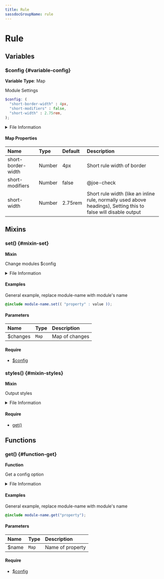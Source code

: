 ```yaml
---
title: Rule
sassdocGroupName: rule
---
```



# Rule

<div class="type-large">



</div>



## Variables




<div class="sassdoc-item-header">

###  $config {#variable-config}

  <div class="sassdoc-item-header__labels">
    <span class="tag tag--primary"><strong>Variable</strong></span> <span class="tag"><strong>Type</strong>: Map</span>
  </div>

</div>

  

Module Settings
    
    

``` scss
$config: (
  "short-border-width" : 4px,
  "short-modifiers" : false,
  "short-width" : 2.75rem,
);
```
  


<details>
  <summary>File Information</summary>
  
- **File:** _rule.scss
- **Group:** rule
- **Type:** variable
- **Lines (comments):** 11-15
- **Lines (code):** 17-21

</details>

    

#### Map Properties


|Name|Type|Default|Description|
|:--|:--|:--|:--|
|short-border-width|Number|4px|Short rule width of border|
|short-modifiers|Number|false|@joe-check|
|short-width|Number|2.75rem|Short rule width (like an inline rule, normally used above headings), Setting this to false will disable output|

    
  

## Mixins




<div class="sassdoc-item-header">

###  set() {#mixin-set}

  <div class="sassdoc-item-header__labels">
    <span class="tag tag--primary"><strong>Mixin</strong></span>
  </div>

</div>

  

Change modules $config
    
    


<details>
  <summary>File Information</summary>
  
- **File:** _rule.scss
- **Group:** rule
- **Type:** mixin
- **Lines (comments):** 23-26
- **Lines (code):** 28-30

</details>

    

#### Examples

General example, replace module-name with module's name      


``` scss
@include module-name.set(( "property" : value ));
```
  

      

#### Parameters


|Name|Type|Description|
|:--|:--|:--|
|$changes|`Map`|Map of changes|

    

#### Require

- [$config](/sass/components/accordion/#variable-config)
  


<div class="sassdoc-item-header">

###  styles() {#mixin-styles}

  <div class="sassdoc-item-header__labels">
    <span class="tag tag--primary"><strong>Mixin</strong></span>
  </div>

</div>

  

Output styles
    
    


<details>
  <summary>File Information</summary>
  
- **File:** _rule.scss
- **Group:** rule
- **Type:** mixin
- **Lines (comments):** 41-41
- **Lines (code):** 43-94

</details>

    

#### Require

- [get()](/sass/components/accordion/#function-get)
  
  

## Functions




<div class="sassdoc-item-header">

###  get() {#function-get}

  <div class="sassdoc-item-header__labels">
    <span class="tag tag--primary"><strong>Function</strong></span>
  </div>

</div>

  

Get a config option
    
    


<details>
  <summary>File Information</summary>
  
- **File:** _rule.scss
- **Group:** rule
- **Type:** function
- **Lines (comments):** 32-35
- **Lines (code):** 37-39

</details>

    

#### Examples

General example, replace module-name with module's name      


``` scss
@include module-name.get("property");
```
  

      

#### Parameters


|Name|Type|Description|
|:--|:--|:--|
|$name|`Map`|Name of property|

    

#### Require

- [$config](/sass/components/accordion/#variable-config)
  
  
  